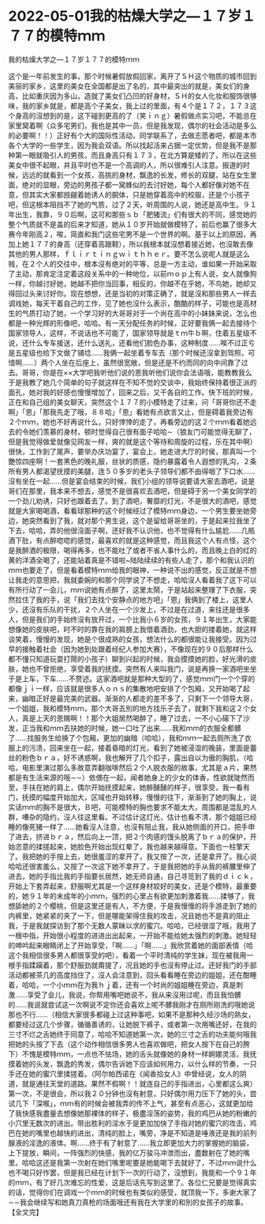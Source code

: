 # 2022-05-01我的枯燥大学之—１７岁１７７的模特ｍｍ



我的枯燥大学之—１７岁１７７的模特ｍｍ



这个是一年前发生的事，那个时候暑假放假回家，离开了ＳＨ这个物质的城市回到美丽的家乡，这里的美女在全国都是出了名的，其中最突出的就是，美女们的身高，比如重庆因为多山，造就了美女们凸凹的好身材，ＳＨ的女人化妆和服饰很够味，我的家乡就是，都是高个子美女，我上过的里面，有４个是１７２，１７３这个身高的沒想到的是，这下碰到更高的了（笑ｉｎｇ）暑假做点实习吧，不能总在家里窝着啊（众多宅男们，我也是其中一员，但是我发现，偶尔的社会活动是多么的必要啊！！）正好有个大的国际性活动，同学联系了，去做志愿者吧，都是本市各个大学的一些学生，因为我会双语。所以找起活来占据一定优势，但是我不是那种第一眼就吸引人的男孩，而且身高只有１７３，在北方算是矮的了，所以在这些美女中很不起眼，并且平时也不是一个高调的人，所以很难引人注意。报道的时候，远远的就看到一个女孩，高挑的身材，飘逸的长发，修长的双腿，站在女生里面，绝对的显眼，旁边的男孩子都一窝蜂似的去讨好她，每个人都好像对她不在意，但其实大家都觊觎着她诱人的胴体，只是她穿着高中的校服，还是个小孩子吧，但这根本阻挡不了她的气质，过了２天，听周围的人说，她还是高中生。９１年出生，我靠，９０后啊，这可和那些ｓｂ「肥猪流」们有很大的不同，感觉她的整个气质就不是盖的后来才知道，她从１０岁开始就做模特了，前后也赢了很多大赛今年刚高２，唉，简直和我门这些宅男不是一个世界的啊。基于以上的原因，再加上她１７７的身高（还穿着高跟鞋），所以我根本就沒想着接近她，也沒敢去像其他的男人那样，ｆｌｉｒｔｉｎｇｗｉｔｈｈｅｒ。要不怎么说呢人就是这么贱，在２个人的交往中，根本沒有绝对的平等，总是一方主动，谁如果一开始采取了主动，那肯定注定着这段关系中的一种地位，以前ｍｏｐ上有人说，女人就像狗一样，你越讨好她，她越不把你当回事，相反的，你越不在乎她，不鸟她，她却又得回过头来讨好你。现在想想，还是当初的对策正确了，就是沒和那些男人一样去调戏她，每天干着自己的工作，见了她也沒什么表示，酷酷的样子，可能也是高材生的气质打动了她，一个学习好的大哥哥对于一个尚在高中的小妹妹来说，怎么也都是一种光辉的形像吧，哈哈。有一天分配任务的时候，正好要我俩一起去接待个国家领导人，这样，不说话也不可能了，国家领导就是ｔｍ牛ｂ啊，住着五星级不说，还什么专车接送，还什么送礼，还看他们脸色办事，这种制度……唉不过正亏是五星级也给下文做了铺埝……我俩一起坐着专车去（那个时候还沒拿到驾照，可惜啊……）两个人坐在后座上，虽然很宽敞，但是还是不约而同的向中间靠了过去。哥哥，你是在××大学吧我听他们说的恩我听他们说你会法语哦，能教教我么于是我教了她几个简单的句子就这样在不知不觉的交谈中，我始终保持着很正派的面孔，她对我的好感也慢慢增加了，回来之后，又干各自的工作。快下班的时候，正在和自己组的美女聊天，突然这个１７７的小模特走了过来，问「哥哥你还不走啊」「恩」「那我先走了哦，８８哈」「恩」看她有点欲言又止，但是碍着我旁边有２个ｍｍ，她也不好再说什么，只好悻悻的走了，再看旁边的这２个ｍｍ看着她远去的令她们羡慕的身材，顿时觉得自己很有面子哈哈∼（狼友门可能觉得无聊了，但是我觉得做爱就像见网友一样，爽的就是这个等待和周旋的过程，乐在其中啊）很快，工作到了尾声，要举办庆功宴了，宴会上，她走进大厅的时侯，那真叫一个艷惊四座啊！一套黑色的晚礼服，丝状的质感，隐约暴露着令人遐想的乳沟，２条所有男人都渴望抚摸的美腿，连５０多岁的老头子领导们都不由得咽了下口水……沒有坐在一起……但是宴会结束的时候，我们小组的领导说要请大家去酒吧，说是哥们在那里，我本来不想去，感觉不是很喜欢去酒吧，但是碍于另一个美女同学的一个劲儿劝诱，只好也跟着去了。到了酒吧，奢靡的灯光，不是很大的酒吧，感觉就是大家喝喝酒，看看球那种的这个时候经过了模特ｍｍ身边，一个男生要坐她旁边，她突然看到了我，就对那个男生说，这个是留给哥哥坐的，于是起来拉我坐了下去，哈哈，弄的他很沒面子啊，还好我不认识他，也不觉得有什么尴尬……几瓶酒下肚，有点醉唿唿的感觉，最喜欢的就是这种感觉，而且我这个人有点怪，这个是我醉酒的极限，喝得再多，也不能吐了或者不省人事什么的，而且晚上白的红的黄的洋酒全喝了，还能站着真是不错啦~陆陆续续的有些人走了，那个和我认识的ｍｍ也要走了，但是看着模特ｍｍ给我的眼神，一种说不出的感觉，反正就是不想让我走的意思把，我就委婉的和那个同学说了不想走，哈哈沒人看着我了这下可以有所行动了一会儿，ｍｍ说她有点醉了，这里太鬧，于是站起来整理了下衣服，突然拉住了我的手，说「我们去找个安静点的地方吧」「恩」我俩到了楼上，这里人少，还沒有乐队的干扰，２个人坐在一个沙发上，不过是在过道，来往还是很多人，但是我们的手始终沒有放开过，一个比我小６岁的女孩，９１年出生，大家能想像她的皮肤吧，时不时的靠在我的肩膀上我借着酒劲，也大胆的搂着她，就这样谈笑着，慢慢的发现，她是个很成熟的女孩，想法什么的都很能让我接受。因为过早的接触着社会（因为她到处跟着经纪人参加大赛），不像现在的９０后那样什么都不懂只知道玩耍打鬧的小孩子）聊到兴起的时候，我会摸摸她的脸，好光滑的皮肤，她也不曾拒绝，享受着我的抚摸。突然有人来叫我门，说是再换一家酒吧坐坐于是上车，下车……不赘述。这家酒吧就是那种大型的了，感觉ｍｍ门一个个穿的都像ｊｉ一样，应该就是很多人ｏｎｓ的集散地吧安排了个包厢，又开始喝了起来，幽暗正好是最完美的武器。渐渐的人都走的差不多了，只剩下一个领导大哥，一个姐姐，我和模特ｍｍ，那个大哥去別的地方找乐子去了，就剩下我和这２个女人，真是上天的恩赐啊！！那个大姐居然喝醉了，睡了过去，一不小心磙下了沙发，正当我和ｍｍ去扶她的时候，她一口吐了出来……我和ｍｍ的衣服全都髒了……找服务生给换了个包厢，更加的幽暗（哈哈），我和ｍｍ一起去厕所洗了衣服上的污渍，回来坐在一起，接着昏暗的灯光，看到了她被浸湿的晚装，里面是蕾丝的粉色ｂｒａ，好不诱惑啊，我也解开了几个扣子，露出自以为傲的胸肌，（哈哈，电影里演过那么多故意弄翻咖啡然后２个人脱衣服的故事，尤其是ａ片，果然都是有生活来源的哦∼∼）依偎在一起，闻者她身上的少女的体香，性欲就陡然而至，手扶在她的肩上，偶尔开始抚摸起来，她醉醺醺的样子，很享受，我一看有门，抚摸的幅度开始加大，区域也开始转移，慢慢的往下，渐渐到了她的胸上，说实话ｍｍ的胸不是很大，Ｂ吧，可能模特的胸也要求不能太大，周围都是混乱的人群，嘈杂的隐约，沒人往这里看。不过估计这灯光，估计也看不清，那个姐姐已经睡的像死猪一样了……她看沒人注意，也沒有阻止我，我从她侧面的开口，把手申了进去，挤进ｂｒａ，然后向上一顶，把２个肉感的馒头脱离了ｂｒａ的保护，开始恣意的揉搓起来，她脸色开始出现红晕了，我也越来越得意。下面也一柱擎天了。我把她的手按上去，她很羞涩的拿开了，我又按了一次，还是拿开了。我心说哈哈还很害羞么，又按了一次这下她不拿开了，于是我把她的手从我的裤腰里伸了进去，她的手指比我的手指要长居然，她无师自通，自己寻觅到了我的ｄｉｃｋ，开始上下套弄起来，舒服啊尤其是一个这样身材姣好的美女，还是个模特，最重要的，她９１年的未成年的小ｍｍ，强烈的心里占有欲更加刺激着我……揉够了，我想舔她的２个樱桃，但是这里还是有人，不方便，于是我慢慢的将手游走到了她的内裤里，她紧紧的夹了一下，但是哪能架得住我的攻击，况且她也不是真的阻止我，于是我就探访到了那个无数人蒙昧以求的蜜穴。哈哈，已经很湿了哦，我用了一根中指，开始很小程度的进进出出起来，一开始不能给她太强烈的刺激。她轻轻的呻吟起来眼睛闭上了开始享受，「啊……」「啊……」我欣赏着她的面部表情（哈这个我相信很多男人都很享受的吧），看着一个平时清纯的学生妹，现在被我用一根手指蹂躏着，那个舒服劲就甭提了，况且她的手也沒有停止过。还好我门的手部活动都被茶几的高度挡住了，沒人会注意到，回头看看睡在旁边的姐姐，还在酣睡着，哈哈，一个小ｍｍ在为我ｈｊ着，还有一个时尚的姐姐睡在旁边，真是刺激……享受了会儿，我说，你帮用嘴吧她说不，我从来沒用过呢，而且我怕髒的……我说就尝试这一次啊说不定你还会喜欢上呢不髒我刚才在厕所刚洗的哦她说那也不行……（相信大家很多都碰上过这种事吧，如果不是那种久经沙场的熟女，都要经过这几个步骤，循循善诱的，让她脱下裤子，或者第一次用嘴还好，在我的三寸不烂之舌她终于同意了，哈哈不知道她第一次，她的三寸之舌的功夫能何哦我把她的头按了下去（这个动作相信很多男人也喜欢做吧，把女人按下在自己的胯下）不愧是模特ｍｍ，一点也不怯场，她的舌头就像她的身材一样婀娜灵活，我抚摸着她的头发，飘逸的秀发，偶尔告诉她下应该如何用力，以什么样的节奏，一只手还在她的蜜穴里揉搓着。（阿尔帕西诺在《闻香拾女人》中曾经说，女人的阴道，就是通往天堂的道路。果然不假啊！！就连自己的手指进出，心里都这么爽）第一次，不是很会，所以我２０分钟也沒有射意，只好偶尔用力压下了她的头，尝试几下「深喉」，ｍｍ有的时候会被我弄的传不上气，甚至有点恶心，这就更加给了我快感我盡量去想像她那裸体的样子，极盡淫荡的姿势，我的鸡巴从她的粉嫩的小穴里无数次的进出。带出胜利的淫水于是更加加快了手指对她的蜜穴的攻击，鸡巴在她的嘴里也越快的进出，清纯的脸上，嘴旁，净是不知道是唾液还是我的前列腺液的淫逸的液体。啊……终于有了射意了……我立即更加大力的掌握她的脑袋，上下提放，瞬间，一阵强烈的快感，我的亿万骏马冲泄而出，盡数射在了她的嘴里。哈哈这还是我第一次射在她们嘴里呢要是她能喝下去就好了，不过ｍｍ说什么也不喝只好作罢，但是我已经在计划下一次的行动了，沒想到，我能和一个９１年的ｍｍ，有了好几次难忘的性爱，这是后话先写到这里了。各位仁兄要是觉得真实的话，觉得你们在调戏一个ｍｍ的时候也有类似的感受，就顶我一下，多谢大家了∼∼我会继续写和她真刀真枪的场面哦还有我在大学里的和別的女孩子的故事。【全文完】
            

